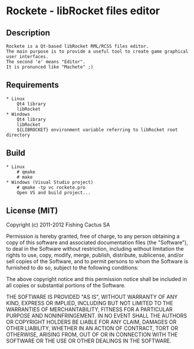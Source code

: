 # Rockete - libRocket files editor

## Description
    Rockete is a Qt-based libRocket RML/RCSS files editor.
    The main purpose is to provide a useful tool to create game graphical user interfaces.
    The second 'e' means "Editor".
    It is pronunced like "Machete" ;)

## Requirements
    * Linux
        Qt4 library
        libRocket
    * Windows
        Qt4 library
        libRocket
        ${LIBROCKET} environment variable referring to libRocket root directory

## Build
    * Linux
        # qmake
        # make
    * Windows (Visual Studio project)
        # qmake -tp vc rockete.pro
        Open VS and build project...
        
## License (MIT)
 
 Copyright (c) 2011-2012 Fishing Cactus SA
 
 Permission is hereby granted, free of charge, to any person obtaining a copy
 of this software and associated documentation files (the "Software"), to deal
 in the Software without restriction, including without limitation the rights
 to use, copy, modify, merge, publish, distribute, sublicense, and/or sell
 copies of the Software, and to permit persons to whom the Software is
 furnished to do so, subject to the following conditions:

 The above copyright notice and this permission notice shall be included in
 all copies or substantial portions of the Software.
  
 THE SOFTWARE IS PROVIDED "AS IS", WITHOUT WARRANTY OF ANY KIND, EXPRESS OR
 IMPLIED, INCLUDING BUT NOT LIMITED TO THE WARRANTIES OF MERCHANTABILITY,
 FITNESS FOR A PARTICULAR PURPOSE AND NONINFRINGEMENT. IN NO EVENT SHALL THE
 AUTHORS OR COPYRIGHT HOLDERS BE LIABLE FOR ANY CLAIM, DAMAGES OR OTHER
 LIABILITY, WHETHER IN AN ACTION OF CONTRACT, TORT OR OTHERWISE, ARISING FROM,
 OUT OF OR IN CONNECTION WITH THE SOFTWARE OR THE USE OR OTHER DEALINGS IN
 THE SOFTWARE.